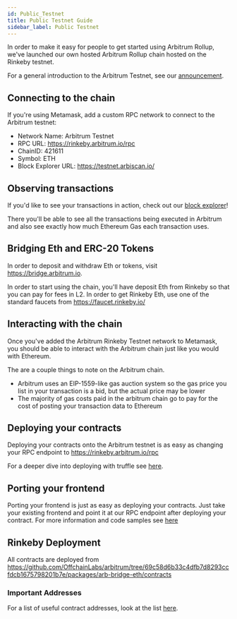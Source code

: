 ```yaml
---
id: Public_Testnet
title: Public Testnet Guide
sidebar_label: Public Testnet
---
```


In order to make it easy for people to get started using Arbitrum Rollup, we've launched our own hosted Arbitrum Rollup chain hosted on the Rinkeby testnet.

For a general introduction to the Arbitrum Testnet, see our [announcement](https://medium.com/offchainlabs/arbitrum-rollup-testnet-full-featured-and-open-to-all-da3255b562ea).

## Connecting to the chain

If you're using Metamask, add a custom RPC network to connect to the Arbitrum testnet:

- Network Name: Arbitrum Testnet
- RPC URL: https://rinkeby.arbitrum.io/rpc
- ChainID: 421611
- Symbol: ETH
- Block Explorer URL: https://testnet.arbiscan.io/

## Observing transactions

If you'd like to see your transactions in action, check out our [block explorer](https://testnet.arbiscan.io/)!

There you'll be able to see all the transactions being executed in Arbitrum and also see exactly how much Ethereum Gas each transaction uses.

## Bridging Eth and ERC-20 Tokens

In order to deposit and withdraw Eth or tokens, visit https://bridge.arbitrum.io.

In order to start using the chain, you'll have deposit Eth from Rinkeby so that you can pay for fees in L2. In order to get Rinkeby Eth, use one of the standard faucets from https://faucet.rinkeby.io/

## Interacting with the chain

Once you've added the Arbitrum Rinkeby Testnet network to Metamask, you should be able to interact with the Arbitrum chain just like you would with Ethereum.

The are a couple things to note on the Arbitrum chain.

- Arbitrum uses an EIP-1559-like gas auction system so the gas price you list in your transaction is a bid, but the actual price may be lower
- The majority of gas costs paid in the arbitrum chain go to pay for the cost of posting your transaction data to Ethereum

## Deploying your contracts

Deploying your contracts onto the Arbitrum testnet is as easy as changing your RPC endpoint to https://rinkeby.arbitrum.io/rpc

For a deeper dive into deploying with truffle see [here](Contract_Deployment.md).

## Porting your frontend

Porting your frontend is just as easy as deploying your contracts. Just take your existing frontend and point it at our RPC endpoint after deploying your contract. For more information and code samples see [here](Frontend_Integration.md)

## Rinkeby Deployment

All contracts are deployed from https://github.com/OffchainLabs/arbitrum/tree/69c58d6b33c4dfb7d8293ccfdcb1675798201b7e/packages/arb-bridge-eth/contracts

### Important Addresses

For a list of useful contract addresses, look at the list [here](Useful_Addresses.md).
